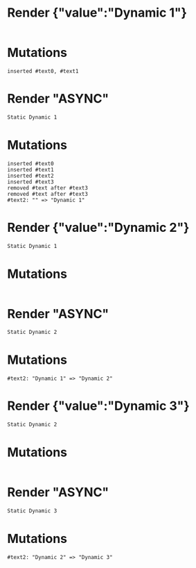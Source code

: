 # Render {"value":"Dynamic 1"}
```html

```

# Mutations
```
inserted #text0, #text1
```


# Render "ASYNC"
```html
Static Dynamic 1
```

# Mutations
```
inserted #text0
inserted #text1
inserted #text2
inserted #text3
removed #text after #text3
removed #text after #text3
#text2: "" => "Dynamic 1"
```


# Render {"value":"Dynamic 2"}
```html
Static Dynamic 1
```

# Mutations
```

```


# Render "ASYNC"
```html
Static Dynamic 2
```

# Mutations
```
#text2: "Dynamic 1" => "Dynamic 2"
```


# Render {"value":"Dynamic 3"}
```html
Static Dynamic 2
```

# Mutations
```

```


# Render "ASYNC"
```html
Static Dynamic 3
```

# Mutations
```
#text2: "Dynamic 2" => "Dynamic 3"
```